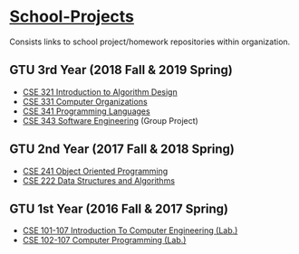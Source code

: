# [School-Projects](https://github.com/gtu-homeworks-and-projects)
Consists links to school project/homework repositories within organization.
## GTU 3rd Year (2018 Fall & 2019 Spring)
- [CSE 321 Introduction to Algorithm Design](https://github.com/gtu-homeworks-and-projects/CSE-321-Introduction-to-Algorithm-Design-2018-Fall)
- [CSE 331 Computer Organizations](https://github.com/gtu-homeworks-and-projects/CSE-331-Computer-Organizations-2018-Fall)
- [CSE 341 Programming Languages](https://github.com/gtu-homeworks-and-projects/CSE-341-Programming-Languages-2018-Fall)
- [CSE 343 Software Engineering](https://github.com/gtu-homeworks-and-projects/CSE-343-Software-Engineering-BizTalk-2018-Fall) (Group Project)
## GTU 2nd Year (2017 Fall & 2018 Spring)
- [CSE 241 Object Oriented Programming](https://github.com/gtu-homeworks-and-projects/CSE-241-Object-Oriented-Programming-2017-Fall)
- [CSE 222 Data Structures and Algorithms](https://github.com/gtu-homeworks-and-projects/CSE-222-Data-Structures-and-Algorithms-2018-Spring)

## GTU 1st Year (2016 Fall & 2017 Spring)
- [CSE 101-107 Introduction To Computer Engineering (Lab.)](https://github.com/gtu-homeworks-and-projects/CSE-101-107-Introduction-To-Computer-Engineering-2016-Fall)
- [CSE 102-107 Computer Programming (Lab.)](https://github.com/gtu-homeworks-and-projects/CSE-102-107-Computer-Programming-2017-Spring)


